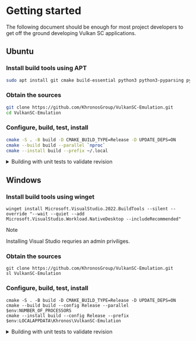 # Getting started

The following document should be enough for most project developers to get off the ground developing Vulkan SC applications.

## Ubuntu

### Install build tools using APT

```bash
sudo apt install git cmake build-essential python3 python3-pyparsing python3-jsonschema
```

### Obtain the sources

```bash
git clone https://github.com/KhronosGroup/VulkanSC-Emulation.git
cd VulkanSC-Emulation
```

### Configure, build, test, install

```bash
cmake -S . -B build -D CMAKE_BUILD_TYPE=Release -D UPDATE_DEPS=ON
cmake --build build --parallel `nproc`
cmake --install build --prefix ~/.local
```

<details>

<summary>Building with unit tests to validate revision</summary>

```bash
# Setup env for running tests (building doesn't rely on this)
export VKSC_EMU_VKMOCK_ICD_PATH=$(pwd)/build/tests/icd/libvkmock_icd.so
export VKSC_EMU_TEST_WITH_VULKAN_LOADER=1
export VKSC_EMU_VK_DRIVER_FILES=$(pwd)/build/tests/icd/vkmock_icd.json
export VKSC_EMU_VK_LOADER_LAYERS_DISABLE=~implicit~
export VKSC_EMU_VULKANSC_LIB_PATH=$(pwd)/build/icd/libvksconvk.so

cmake -S . -B build -D CMAKE_BUILD_TYPE=Release -D UPDATE_DEPS=ON -D BUILD_TESTS=ON
cmake --build build --parallel `nproc`
ctest --test-dir build --parallel `nproc`
cmake --install build --prefix ~/.local
```

</details>

## Windows

### Install build tools using winget

```pwsh
winget install Microsoft.VisualStudio.2022.BuildTools --silent --override "--wait --quiet --add Microsoft.VisualStudio.Workload.NativeDesktop --includeRecommended"
```

> [!NOTE]
> Installing Visual Studio requries an admin priviliges.

### Obtain the sources

```pwsh
git clone https://github.com/KhronosGroup/VulkanSC-Emulation.git
sl VulkanSC-Emulation
```

### Configure, build, test, install

```pwsh
cmake -S . -B build -D CMAKE_BUILD_TYPE=Release -D UPDATE_DEPS=ON
cmake --build build --config Release --parallel $env:NUMBER_OF_PROCESSORS
cmake --install build --config Release --prefix $env:LOCALAPPDATA\Khronos\VulkanSC-Emulation
```

<details>

<summary>Building with unit tests to validate revision</summary>

```bash
# Setup env for running tests (building doesn't rely on this)
$env:VKSC_EMU_VKMOCK_ICD_PATH="$(Get-Location)\build\tests\icd\Release\vkmock_icd.dll"
$env:VKSC_EMU_TEST_WITH_VULKAN_LOADER='1'
$env:VKSC_EMU_VK_DRIVER_FILES="$(Get-Location)\build\tests\icd\Release\vkmock_icd.json"
$env:VKSC_EMU_VK_LOADER_LAYERS_DISABLE='~implicit~'
$env:VKSC_EMU_VULKANSC_LIB_PATH="$(Get-Location)\build\icd\Release\vksconvk.dll"

cmake -S . -B build -D CMAKE_BUILD_TYPE=Release -D UPDATE_DEPS=ON -D BUILD_TESTS=ON
cmake --build build --config Release --parallel $env:NUMBER_OF_PROCESSORS
ctest --test-dir build --config Release --parallel $env:NUMBER_OF_PROCESSORS
cmake --install build --config Release --prefix $env:LOCALAPPDATA\Khronos\VulkanSC-Emulation
```

</details>
